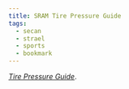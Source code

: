 ```yaml
---
title: SRAM Tire Pressure Guide
tags:
  - secan
  - strael
  - sports
  - bookmark
---
```

[<cite>Tire Pressure Guide</cite>](https://axs.sram.com/guides/tire/pressure).